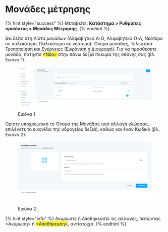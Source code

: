 # Μονάδες μέτρησης

{% hint style="success" %}
Μεταβείτε: **Κατάστημα > Ρυθμίσεις προϊόντος > Μονάδες Μέτρησης**.
{% endhint %}

Θα δείτε στη _Λίστα μονάδων_ (Αλφαβητικά Α-Ω, Αλφαβητικά Ω-Α, Νεότερο σε παλαιότερο, Παλαιότερο σε νεότερο): Όνομα μονάδας, Τελευταία Τροποποίηση και Ενέργειες (Εμφάνιση ή Διαγραφή). Για να προσθέσετε μονάδα, πατήστε <mark style="color:blue;"><Νέο></mark> στην πάνω δεξιά πλευρά της οθόνης σας (βλ. Εικόνα 1).

<figure><img src="../../.gitbook/assets/ScreenHunter 651.png" alt=""><figcaption><p>Εικόνα 1</p></figcaption></figure>

Ορίστε υποχρεωτικά το Όνομα της Μονάδας (για αλλαγή γλώσσας, επιλέγετε το εικονίδιο της υδρογείου δεξιά), καθώς και έναν Κωδικό (βλ. Εικόνα 2).

<figure><img src="../../.gitbook/assets/ScreenHunter 32.png" alt=""><figcaption><p>Εικόνα 2</p></figcaption></figure>

{% hint style="info" %}
Ακυρώστε ή Αποθηκεύστε τις αλλαγές, πατώντας <Ακύρωση> ή <mark style="color:blue;"><Αποθήκευση></mark>, αντίστοιχα.
{% endhint %}
